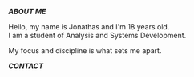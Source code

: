 ***ABOUT ME***
  
Hello, my name is Jonathas and I'm 18 years old.                                    
I am a student of Analysis and Systems Development.

My focus and discipline is what sets me apart.
      
***CONTACT***


<!---
JonathasVaz/JonathasVaz is a ✨ special ✨ repository because its `README.md` (this file) appears on your GitHub profile.
You can click the Preview link to take a look at your changes.
--->
